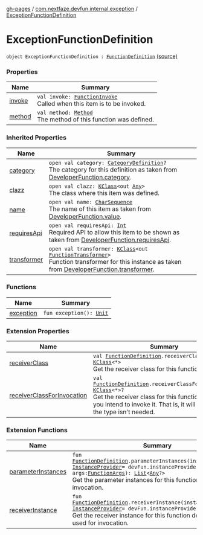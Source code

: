 [gh-pages](../../index.md) / [com.nextfaze.devfun.internal.exception](../index.md) / [ExceptionFunctionDefinition](./index.md)

# ExceptionFunctionDefinition

`object ExceptionFunctionDefinition : `[`FunctionDefinition`](../../com.nextfaze.devfun.core/-function-definition/index.md) [(source)](https://github.com/NextFaze/dev-fun/tree/master/devfun-internal/src/main/java/com/nextfaze/devfun/internal/exception/ExceptionTypes.kt#L12)

### Properties

| Name | Summary |
|---|---|
| [invoke](invoke.md) | `val invoke: `[`FunctionInvoke`](../../com.nextfaze.devfun.core/-function-invoke.md)<br>Called when this item is to be invoked. |
| [method](method.md) | `val method: `[`Method`](https://developer.android.com/reference/java/lang/reflect/Method.html)<br>The method of this function was defined. |

### Inherited Properties

| Name | Summary |
|---|---|
| [category](../../com.nextfaze.devfun.core/-function-definition/category.md) | `open val category: `[`CategoryDefinition`](../../com.nextfaze.devfun.core/-category-definition/index.md)`?`<br>The category for this definition as taken from [DeveloperFunction.category](../../com.nextfaze.devfun.annotations/-developer-function/category.md). |
| [clazz](../../com.nextfaze.devfun.core/-function-definition/clazz.md) | `open val clazz: `[`KClass`](https://kotlinlang.org/api/latest/jvm/stdlib/kotlin.reflect/-k-class/index.html)`<out `[`Any`](https://kotlinlang.org/api/latest/jvm/stdlib/kotlin/-any/index.html)`>`<br>The class where this item was defined. |
| [name](../../com.nextfaze.devfun.core/-function-definition/name.md) | `open val name: `[`CharSequence`](https://kotlinlang.org/api/latest/jvm/stdlib/kotlin/-char-sequence/index.html)<br>The name of this item as taken from [DeveloperFunction.value](../../com.nextfaze.devfun.annotations/-developer-function/value.md). |
| [requiresApi](../../com.nextfaze.devfun.core/-function-definition/requires-api.md) | `open val requiresApi: `[`Int`](https://kotlinlang.org/api/latest/jvm/stdlib/kotlin/-int/index.html)<br>Required API to allow this item to be shown as taken from [DeveloperFunction.requiresApi](../../com.nextfaze.devfun.annotations/-developer-function/requires-api.md). |
| [transformer](../../com.nextfaze.devfun.core/-function-definition/transformer.md) | `open val transformer: `[`KClass`](https://kotlinlang.org/api/latest/jvm/stdlib/kotlin.reflect/-k-class/index.html)`<out `[`FunctionTransformer`](../../com.nextfaze.devfun.core/-function-transformer/index.md)`>`<br>Function transformer for this instance as taken from [DeveloperFunction.transformer](../../com.nextfaze.devfun.annotations/-developer-function/transformer.md). |

### Functions

| Name | Summary |
|---|---|
| [exception](exception.md) | `fun exception(): `[`Unit`](https://kotlinlang.org/api/latest/jvm/stdlib/kotlin/-unit/index.html) |

### Extension Properties

| Name | Summary |
|---|---|
| [receiverClass](../../com.nextfaze.devfun.invoke/receiver-class.md) | `val `[`FunctionDefinition`](../../com.nextfaze.devfun.core/-function-definition/index.md)`.receiverClass: `[`KClass`](https://kotlinlang.org/api/latest/jvm/stdlib/kotlin.reflect/-k-class/index.html)`<*>`<br>Get the receiver class for this function definition. |
| [receiverClassForInvocation](../../com.nextfaze.devfun.invoke/receiver-class-for-invocation.md) | `val `[`FunctionDefinition`](../../com.nextfaze.devfun.core/-function-definition/index.md)`.receiverClassForInvocation: `[`KClass`](https://kotlinlang.org/api/latest/jvm/stdlib/kotlin.reflect/-k-class/index.html)`<*>?`<br>Get the receiver class for this function definition if you intend to invoke it. That is, it will return `null` if the type isn't needed. |

### Extension Functions

| Name | Summary |
|---|---|
| [parameterInstances](../../com.nextfaze.devfun.invoke/parameter-instances.md) | `fun `[`FunctionDefinition`](../../com.nextfaze.devfun.core/-function-definition/index.md)`.parameterInstances(instanceProvider: `[`InstanceProvider`](../../com.nextfaze.devfun.inject/-instance-provider/index.md)` = devFun.instanceProviders, args: `[`FunctionArgs`](../../com.nextfaze.devfun.core/-function-args.md)`): `[`List`](https://kotlinlang.org/api/latest/jvm/stdlib/kotlin.collections/-list/index.html)`<`[`Any`](https://kotlinlang.org/api/latest/jvm/stdlib/kotlin/-any/index.html)`?>`<br>Get the parameter instances for this function definition for invocation. |
| [receiverInstance](../../com.nextfaze.devfun.invoke/receiver-instance.md) | `fun `[`FunctionDefinition`](../../com.nextfaze.devfun.core/-function-definition/index.md)`.receiverInstance(instanceProvider: `[`InstanceProvider`](../../com.nextfaze.devfun.inject/-instance-provider/index.md)` = devFun.instanceProviders): `[`Any`](https://kotlinlang.org/api/latest/jvm/stdlib/kotlin/-any/index.html)`?`<br>Get the receiver instance for this function definition to be used for invocation. |

